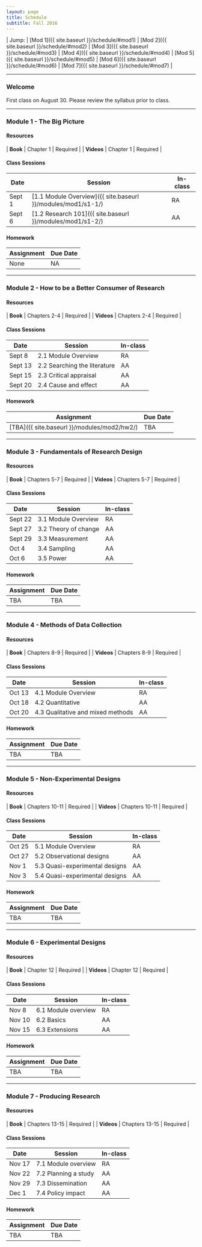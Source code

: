```yaml
---
layout: page
title: Schedule 
subtitle: Fall 2016
---
```


| Jump: | [Mod 1]({{ site.baseurl }}/schedule/#mod1) | [Mod 2]({{ site.baseurl }}/schedule/#mod2) | [Mod 3]({{ site.baseurl }}/schedule/#mod3) | [Mod 4]({{ site.baseurl }}/schedule/#mod4) | [Mod 5]({{ site.baseurl }}/schedule/#mod5) | [Mod 6]({{ site.baseurl }}/schedule/#mod6) | [Mod 7]({{ site.baseurl }}/schedule/#mod7) |

* * *

### Welcome

First class on August 30. Please review the syllabus prior to class.

* * *

### <a name="mod1"></a> Module 1 - The Big Picture


#### Resources

| **Book**   | Chapter 1 | Required |
| **Videos** | Chapter 1 | Required |

#### Class Sessions

| Date    | Session             | In-class |
|---------|---------------------|----------|
| Sept 1  | [1.1 Module Overview]({{ site.baseurl }}/modules/mod1/s1-1/) | RA       |
| Sept 6  | [1.2 Research 101]({{ site.baseurl }}/modules/mod1/s1-2/)    | AA       |

#### Homework

| Assignment                    | Due Date |
|-------------------------------|----------|
| None                          | NA       |

* * *

### <a name="mod2"></a> Module 2 - How to be a Better Consumer of Research

#### Resources

| **Book**   | Chapters 2-4 | Required |
| **Videos** | Chapters 2-4 | Required |

#### Class Sessions

| Date    | Session             | In-class |
|---------|---------------------|----------|
| Sept 8  | 2.1 Module Overview           | RA       |
| Sept 13 | 2.2 Searching the literature  | AA       |
| Sept 15 | 2.3 Critical appraisal        | AA       |
| Sept 20 | 2.4 Cause and effect          | AA       |

#### Homework

| Assignment                    | Due Date |
|-------------------------------|----------|
| [TBA]({{ site.baseurl }}/modules/mod2/hw2/)                           | TBA      |

* * *

### <a name="mod3"></a> Module 3 - Fundamentals of Research Design

#### Resources

| **Book**   | Chapters 5-7 | Required |
| **Videos** | Chapters 5-7 | Required |

#### Class Sessions

| Date    | Session             | In-class |
|---------|---------------------|----------|
| Sept 22  | 3.1 Module Overview           | RA       |
| Sept 27 | 3.2 Theory of change  | AA       |
| Sept 29 | 3.3 Measurement        | AA       |
| Oct 4 | 3.4 Sampling          | AA       |
| Oct 6 | 3.5 Power          | AA       |

#### Homework

| Assignment                    | Due Date |
|-------------------------------|----------|
| TBA                           | TBA      |

* * *

### <a name="mod4"></a> Module 4 - Methods of Data Collection

#### Resources

| **Book**   | Chapters 8-9 | Required |
| **Videos** | Chapters 8-9 | Required |

#### Class Sessions

| Date    | Session             | In-class |
|---------|---------------------|----------|
| Oct 13  | 4.1 Module Overview           | RA       |
| Oct 18 | 4.2 Quantitative  | AA       |
| Oct 20 | 4.3 Qualitative and mixed methods          | AA       |

#### Homework

| Assignment                    | Due Date |
|-------------------------------|----------|
| TBA                           | TBA      |

* * *

### <a name="mod5"></a> Module 5 - Non-Experimental Designs

#### Resources

| **Book**   | Chapters 10-11 | Required |
| **Videos** | Chapters 10-11 | Required |

#### Class Sessions

| Date    | Session             | In-class |
|---------|---------------------|----------|
| Oct 25  | 5.1 Module Overview           | RA       |
| Oct 27 | 5.2 Observational designs  | AA       |
| Nov 1 | 5.3 Quasi-experimental designs          | AA       |
| Nov 3 | 5.4 Quasi-experimental designs          | AA       |

#### Homework

| Assignment                    | Due Date |
|-------------------------------|----------|
| TBA                           | TBA      |

* * *

### <a name="mod6"></a> Module 6 - Experimental Designs

#### Resources

| **Book**   | Chapter 12 | Required |
| **Videos** | Chapter 12 | Required |

#### Class Sessions

| Date    | Session             | In-class |
|---------|---------------------|----------|
| Nov 8 | 6.1 Module overview          | RA       |
| Nov 10 | 6.2 Basics          | AA       |
| Nov 15 | 6.3 Extensions          | AA       |

#### Homework

| Assignment                    | Due Date |
|-------------------------------|----------|
| TBA                           | TBA      |

* * *

### <a name="mod7"></a> Module 7 - Producing Research

#### Resources

| **Book**   | Chapters 13-15 | Required |
| **Videos** | Chapters 13-15 | Required |

#### Class Sessions

| Date    | Session             | In-class |
|---------|---------------------|----------|
| Nov 17 | 7.1 Module overview          | RA       |
| Nov 22 | 7.2 Planning a study          | AA       |
| Nov 29 | 7.3 Dissemination          | AA       |
| Dec 1 | 7.4 Policy impact          | AA       |

#### Homework

| Assignment                    | Due Date |
|-------------------------------|----------|
| TBA                           | TBA      |